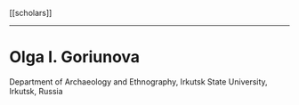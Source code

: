 [[scholars]]
***
# Olga I. Goriunova
Department of Archaeology and Ethnography, Irkutsk State University, Irkutsk, Russia